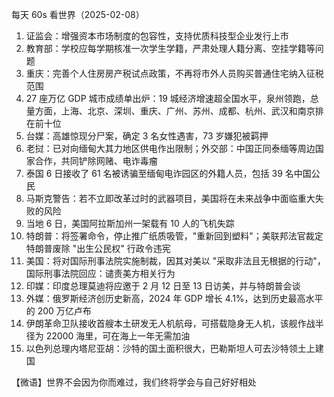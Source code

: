 每天 60s 看世界（2025-02-08）

1. 证监会：增强资本市场制度的包容性，支持优质科技型企业发行上市
2. 教育部：学校应每学期核准一次学生学籍，严肃处理人籍分离、空挂学籍等问题
3. 重庆：完善个人住房房产税试点政策，不再将市外人员购买普通住宅纳入征税范围
4. 27 座万亿 GDP 城市成绩单出炉：19 城经济增速超全国水平，泉州领跑，总量方面，上海、北京、深圳、重庆、广州、苏州、成都、杭州、武汉和南京排在前十位
5. 台媒：高雄惊现分尸案，确定 3 名女性遇害，73 岁嫌犯被羁押
6. 老挝：已对向缅甸大其力地区供电作出限制；外交部：中国正同泰缅等周边国家合作，共同铲除网赌、电诈毒瘤
7. 泰国 6 日接收了 61 名被诱骗至缅甸电诈园区的外籍人员，包括 39 名中国公民
8. 马斯克警告：若不立即改革过时的武器项目，美国将在未来战争中面临重大失败的风险
9. 当地 6 日，美国阿拉斯加州一架载有 10 人的飞机失踪
10. 特朗普：将签署命令，停止推广纸质吸管，"重新回到塑料"；美联邦法官裁定特朗普废除 "出生公民权" 行政令违宪
11. 美国：将对国际刑事法院实施制裁，因其对美以 "采取非法且无根据的行动"，国际刑事法院回应：谴责美方相关行为
12. 印媒：印度总理莫迪将应邀于 2 月 12 日至 13 日访美，并与特朗普会谈
13. 外媒：俄罗斯经济创历史新高，2024 年 GDP 增长 4.1%，达到历史最高水平的 200 万亿卢布
14. 伊朗革命卫队接收首艘本土研发无人机航母，可搭载隐身无人机，该舰作战半径为 22000 海里，可在海上一年无需加油
15. 以色列总理内塔尼亚胡：沙特的国土面积很大，巴勒斯坦人可去沙特领土上建国

【微语】世界不会因为你而难过，我们终将学会与自己好好相处